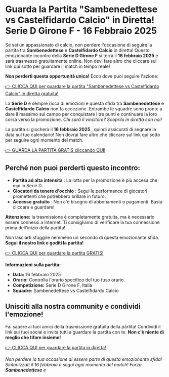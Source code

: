 # Guarda la Partita "Sambenedettese vs Castelfidardo Calcio" in Diretta! Serie D Girone F - 16 Febbraio 2025

Se sei un appassionato di calcio, non perdere l'occasione di seguire la partita tra **Sambenedettese** e **Castelfidardo Calcio** in diretta! Questo emozionante incontro della **Serie D Girone F** si terrà il **16 febbraio 2025** e sarà trasmesso gratuitamente online. Non devi fare altro che cliccare sul link qui sotto per guardare il match in tempo reale!

**Non perderti questa opportunità unica!** Ecco dove puoi seguire l'azione:

[👉 CLICCA QUI per guardare la partita "Sambenedettese vs Castelfidardo Calcio" in diretta gratuita!](https://tinyurl.com/livestreamfreeo?st=Sambenedettese+vs+Castelfidardo+Calcio&si=ghc)

La **Serie D** è sempre ricca di emozioni e questa sfida tra **Sambenedettese** e **Castelfidardo Calcio** non fa eccezione. Entrambe le squadre sono pronte a dare il massimo sul campo per conquistare i tre punti e continuare la loro corsa verso la promozione. _Chi sarà il vincitore? Scoprilo in diretta con noi!_

La partita si giocherà il **16 febbraio 2025** , quindi assicurati di segnare la data sul tuo calendario! Non dovrai fare altro che cliccare sul link qui sotto per seguire ogni momento del match.

[👉 GUARDA LA PARTITA GRATIS cliccando QUI!](https://tinyurl.com/livestreamfreeo?st=Sambenedettese+vs+Castelfidardo+Calcio&si=ghc)

## Perché non puoi perderti questo incontro:

- **Partita ad alta intensità** : La lotta per la promozione è più accesa che mai in Serie D.
- **Giocatori da tenere d'occhio** : Segui le performance di giocatori promettenti che potrebbero brillare in futuro.
- **Accesso gratuito** : Non c'è bisogno di abbonamenti o pagamenti. Basta cliccare e guardare!

**Attenzione:** la trasmissione è completamente gratuita, ma è necessario essere connessi a Internet. Ti consigliamo di verificare la tua connessione prima dell'inizio della partita!

Non lasciarti sfuggire nemmeno un secondo di questa emozionante sfida. **Segui il nostro link e goditi la partita!**

[👉 CLICCA QUI per guardare la partita GRATIS!](https://tinyurl.com/livestreamfreeo?st=Sambenedettese+vs+Castelfidardo+Calcio&si=ghc)

**Informazioni sulla partita:**

- **Data:** 16 febbraio 2025
- **Orario:** Controlla l'orario specifico del tuo fuso orario.
- **Competizione:** Serie D Girone F, Italia
- **Squadre:** Sambenedettese vs Castelfidardo Calcio

## Unisciti alla nostra community e condividi l'emozione!

Fai sapere ai tuoi amici della trasmissione gratuita della partita! Condividi il link sui tuoi social e invita tutti a guardare la partita con te. **Non c'è niente di meglio che tifare insieme!**

[👉 CLICCA QUI per guardare la partita in diretta!](https://tinyurl.com/livestreamfreeo?st=Sambenedettese+vs+Castelfidardo+Calcio&si=ghc)

_Non perdere la tua occasione di essere parte di questa emozionante sfida! Sintonizzati il 16 febbraio e segui ogni momento del match! Forza **Sambenedettese** e <stron></stron>_
